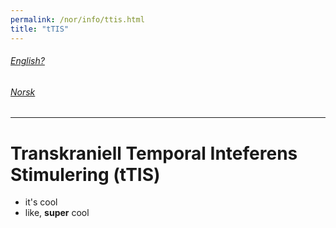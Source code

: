 ```yaml
---
permalink: /nor/info/ttis.html
title: "tTIS"
---
```

###### [English?](https://jil000.github.io/testinttis/eng/info/ttis) 

###### [Norsk](https://jil000.github.io/testinttis/nor/info)
---
# Transkraniell Temporal Inteferens Stimulering (tTIS)

* it's cool
* like, **super** cool
